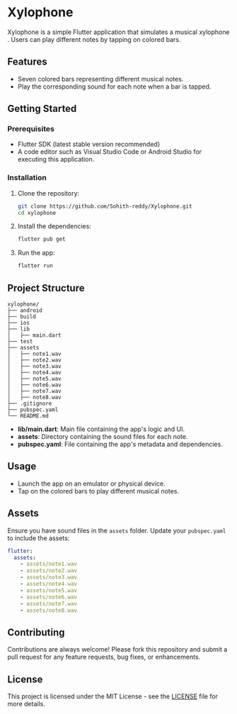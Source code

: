 
# Xylophone

Xylophone is a simple Flutter application that simulates a musical xylophone . Users can play different notes by tapping on colored bars.

## Features

- Seven colored bars representing different musical notes.
- Play the corresponding sound for each note when a bar is tapped.


## Getting Started

### Prerequisites

- Flutter SDK (latest stable version recommended)
- A code editor such as Visual Studio Code or Android Studio for executing this application.
### Installation

1. Clone the repository:

   ```bash
   git clone https://github.com/Sohith-reddy/Xylophone.git
   cd xylophone
   ```

2. Install the dependencies:

   ```bash
   flutter pub get
   ```

3. Run the app:

   ```bash
   flutter run
   ```

## Project Structure

```
xylophone/
├── android
├── build
├── ios
├── lib
│   ├── main.dart
├── test
├── assets
│   ├── note1.wav
│   ├── note2.wav
│   ├── note3.wav
│   ├── note4.wav
│   ├── note5.wav
│   ├── note6.wav
│   ├── note7.wav
│   ├── note8.wav
├── .gitignore
├── pubspec.yaml
└── README.md
```

- **lib/main.dart**: Main file containing the app's logic and UI.
- **assets**: Directory containing the sound files for each note.
- **pubspec.yaml**: File containing the app's metadata and dependencies.

## Usage

- Launch the app on an emulator or physical device.
- Tap on the colored bars to play different musical notes.


## Assets

Ensure you have sound files in the `assets` folder. Update your `pubspec.yaml` to include the assets:

```yaml
flutter:
  assets:
    - assets/note1.wav
    - assets/note2.wav
    - assets/note3.wav
    - assets/note4.wav
    - assets/note5.wav
    - assets/note6.wav
    - assets/note7.wav
    - assets/note8.wav
```

## Contributing

Contributions are always welcome! Please fork this repository and submit a pull request for any feature requests, bug fixes, or enhancements.

## License

This project is licensed under the MIT License - see the [LICENSE](LICENSE) file for more details.
